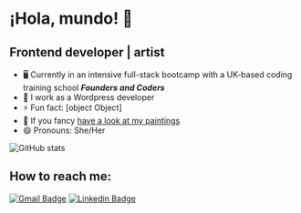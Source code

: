 # ¡Hola, mundo! :herb:
## Frontend developer | artist

- 🖥 Currently in an intensive full-stack bootcamp with a UK-based coding training school ***Founders and Coders***
- 🐝 I work as a Wordpress developer
- ⚡ Fun fact: [object Object]
- 👀 If you fancy [have a look at my paintings](https://mariapazgarcia.com/) 
- 😄 Pronouns: She/Her

![GitHub stats](https://github-readme-stats.vercel.app/api?username=mariapaz&show_icons=true)

<!--
**mariapaz/mariapaz** is a ✨ _special_ ✨ repository because its `README.md` (this file) appears on your GitHub profile.

Here are some ideas to get you started:
# Languages, Frameworks, & Technologies 💻
- 👩🏻‍💻 I’m currently working on ...
- 🌱 I’m currently learning ...
- 👯 I’m looking to collaborate on ...
- 🤔 I’m looking for help with ...
- 💬 Ask me about ...
- 📫 How to reach me: ...
- 😄 Pronouns: ...
- ⚡ Fun fact: ...
-->
## How to reach me:
[![Gmail Badge](https://img.shields.io/badge/-mariapazgar@gmail.com-c14438?style=flat&logo=Gmail&logoColor=white)](mailto:mariapazgar@gmail.com "Connect via Email")
[![Linkedin Badge](https://img.shields.io/badge/-mariapazgar-blue?style=flat-square&logo=Linkedin&logoColor=white&link=https://www.linkedin.com/in/maria-paz-gar/)](https://www.linkedin.com/in/maria-paz-gar/)
